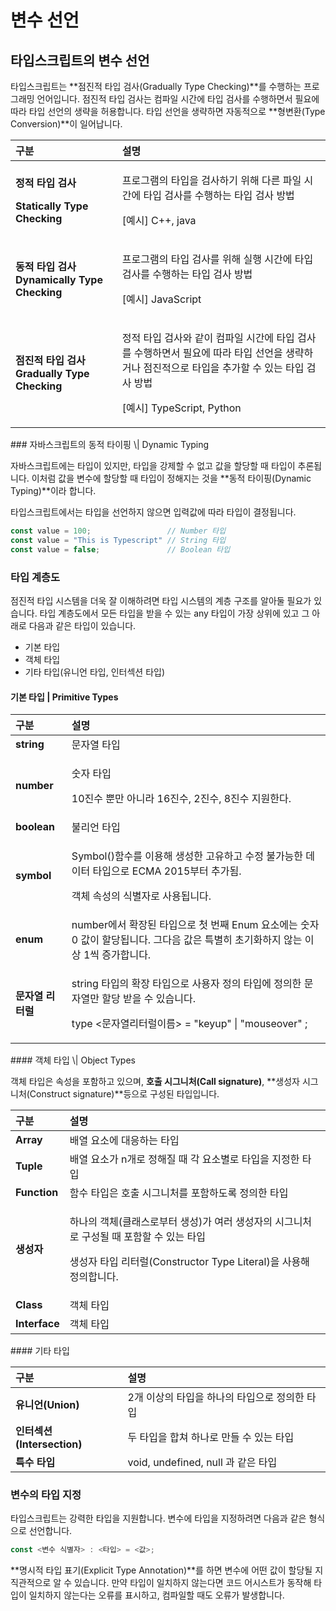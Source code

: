 # 변수 선언

##  타입스크립트의 변수 선언 

 타입스크립트는 **점진적 타입 검사\(Gradually Type Checking\)**를 수행하는 프로그래밍 언어입니다. 점진적 타입 검사는 컴파일 시간에 타입 검사를 수행하면서 필요에 따라 타입 선언의 생략을 허용합니다. 타입 선언을 생략하면 자동적으로 **형변환\(Type Conversion\)**이 일어납니다. 

<table>
  <thead>
    <tr>
      <th style="text-align:left">&#xAD6C;&#xBD84;</th>
      <th style="text-align:left">&#xC124;&#xBA85;</th>
    </tr>
  </thead>
  <tbody>
    <tr>
      <td style="text-align:left">
        <p><b>&#xC815;&#xC801; &#xD0C0;&#xC785; &#xAC80;&#xC0AC;</b>
        </p>
        <p><b>Statically Type Checking</b>
        </p>
      </td>
      <td style="text-align:left">
        <p>&#xD504;&#xB85C;&#xADF8;&#xB7A8;&#xC758; &#xD0C0;&#xC785;&#xC744; &#xAC80;&#xC0AC;&#xD558;&#xAE30;
          &#xC704;&#xD574; &#xB2E4;&#xB978; &#xD30C;&#xC77C; &#xC2DC;&#xAC04;&#xC5D0;
          &#xD0C0;&#xC785; &#xAC80;&#xC0AC;&#xB97C; &#xC218;&#xD589;&#xD558;&#xB294;
          &#xD0C0;&#xC785; &#xAC80;&#xC0AC; &#xBC29;&#xBC95;</p>
        <p>[&#xC608;&#xC2DC;] C++, java</p>
      </td>
    </tr>
    <tr>
      <td style="text-align:left"><b>&#xB3D9;&#xC801; &#xD0C0;&#xC785; &#xAC80;&#xC0AC; Dynamically Type Checking</b>
      </td>
      <td style="text-align:left">
        <p>&#xD504;&#xB85C;&#xADF8;&#xB7A8;&#xC758; &#xD0C0;&#xC785; &#xAC80;&#xC0AC;&#xB97C;
          &#xC704;&#xD574; &#xC2E4;&#xD589; &#xC2DC;&#xAC04;&#xC5D0; &#xD0C0;&#xC785;
          &#xAC80;&#xC0AC;&#xB97C; &#xC218;&#xD589;&#xD558;&#xB294; &#xD0C0;&#xC785;
          &#xAC80;&#xC0AC; &#xBC29;&#xBC95;</p>
        <p>[&#xC608;&#xC2DC;] JavaScript</p>
      </td>
    </tr>
    <tr>
      <td style="text-align:left"><b>&#xC810;&#xC9C4;&#xC801; &#xD0C0;&#xC785; &#xAC80;&#xC0AC; Gradually Type Checking</b>
      </td>
      <td style="text-align:left">
        <p>&#xC815;&#xC801; &#xD0C0;&#xC785; &#xAC80;&#xC0AC;&#xC640; &#xAC19;&#xC774;
          &#xCEF4;&#xD30C;&#xC77C; &#xC2DC;&#xAC04;&#xC5D0; &#xD0C0;&#xC785; &#xAC80;&#xC0AC;&#xB97C;
          &#xC218;&#xD589;&#xD558;&#xBA74;&#xC11C; &#xD544;&#xC694;&#xC5D0; &#xB530;&#xB77C;
          &#xD0C0;&#xC785; &#xC120;&#xC5B8;&#xC744; &#xC0DD;&#xB7B5;&#xD558;&#xAC70;&#xB098;
          &#xC810;&#xC9C4;&#xC801;&#xC73C;&#xB85C; &#xD0C0;&#xC785;&#xC744; &#xCD94;&#xAC00;&#xD560;
          &#xC218; &#xC788;&#xB294; &#xD0C0;&#xC785; &#xAC80;&#xC0AC; &#xBC29;&#xBC95;</p>
        <p>[&#xC608;&#xC2DC;] TypeScript, Python</p>
      </td>
    </tr>
  </tbody>
</table>### 자바스크립트의 동적 타이핑 \| Dynamic Typing

 자바스크립트에는 타입이 있지만, 타입을 강제할 수 없고 값을 할당할 때 타입이 추론됩니다. 이처럼 값을 변수에 할당할 때 타입이 정해지는 것을 **동적 타이핑\(Dynamic Typing\)**이라 합니다.

 타입스크립트에서는 타입을 선언하지 않으면 입력값에 따라 타입이 결정됩니다.

```javascript
const value = 100;                 // Number 타입
const value = "This is Typescript" // String 타입
const value = false;               // Boolean 타입
```

### 타입 계층도

 점진적 타입 시스템을 더욱 잘 이해하려면 타입 시스템의 계층 구조를 알아둘 필요가 있습니다. 타입 계층도에서 모든 타입을 받을 수 있는 any 타입이 가장 상위에 있고 그 아래로 다음과 같은 타입이 있습니다.

* 기본 타입
* 객체 타입
* 기타 타입\(유니언 타입, 인터섹션 타입\)

#### 기본 타입 \| Primitive Types

<table>
  <thead>
    <tr>
      <th style="text-align:left">&#xAD6C;&#xBD84;</th>
      <th style="text-align:left">&#xC124;&#xBA85;</th>
    </tr>
  </thead>
  <tbody>
    <tr>
      <td style="text-align:left"><b>string</b>
      </td>
      <td style="text-align:left">&#xBB38;&#xC790;&#xC5F4; &#xD0C0;&#xC785;</td>
    </tr>
    <tr>
      <td style="text-align:left"><b>number</b>
      </td>
      <td style="text-align:left">
        <p>&#xC22B;&#xC790; &#xD0C0;&#xC785;</p>
        <p>10&#xC9C4;&#xC218; &#xBFD0;&#xB9CC; &#xC544;&#xB2C8;&#xB77C; 16&#xC9C4;&#xC218;,
          2&#xC9C4;&#xC218;, 8&#xC9C4;&#xC218; &#xC9C0;&#xC6D0;&#xD55C;&#xB2E4;.</p>
      </td>
    </tr>
    <tr>
      <td style="text-align:left"><b>boolean</b>
      </td>
      <td style="text-align:left">&#xBD88;&#xB9AC;&#xC5B8; &#xD0C0;&#xC785;</td>
    </tr>
    <tr>
      <td style="text-align:left"><b>symbol</b>
      </td>
      <td style="text-align:left">
        <p>Symbol()&#xD568;&#xC218;&#xB97C; &#xC774;&#xC6A9;&#xD574; &#xC0DD;&#xC131;&#xD55C;
          &#xACE0;&#xC720;&#xD558;&#xACE0; &#xC218;&#xC815; &#xBD88;&#xAC00;&#xB2A5;&#xD55C;
          &#xB370;&#xC774;&#xD130; &#xD0C0;&#xC785;&#xC73C;&#xB85C; ECMA 2015&#xBD80;&#xD130;
          &#xCD94;&#xAC00;&#xB428;.</p>
        <p>&#xAC1D;&#xCCB4; &#xC18D;&#xC131;&#xC758; &#xC2DD;&#xBCC4;&#xC790;&#xB85C;
          &#xC0AC;&#xC6A9;&#xB429;&#xB2C8;&#xB2E4;.</p>
      </td>
    </tr>
    <tr>
      <td style="text-align:left"><b>enum</b>
      </td>
      <td style="text-align:left">number&#xC5D0;&#xC11C; &#xD655;&#xC7A5;&#xB41C; &#xD0C0;&#xC785;&#xC73C;&#xB85C;
        &#xCCAB; &#xBC88;&#xC9F8; Enum &#xC694;&#xC18C;&#xC5D0;&#xB294; &#xC22B;&#xC790;
        0 &#xAC12;&#xC774; &#xD560;&#xB2F9;&#xB429;&#xB2C8;&#xB2E4;. &#xADF8;&#xB2E4;&#xC74C;
        &#xAC12;&#xC740; &#xD2B9;&#xBCC4;&#xD788; &#xCD08;&#xAE30;&#xD654;&#xD558;&#xC9C0;
        &#xC54A;&#xB294; &#xC774;&#xC0C1; 1&#xC529; &#xC99D;&#xAC00;&#xD569;&#xB2C8;&#xB2E4;.</td>
    </tr>
    <tr>
      <td style="text-align:left"><b>&#xBB38;&#xC790;&#xC5F4; &#xB9AC;&#xD130;&#xB7F4; </b>
      </td>
      <td style="text-align:left">
        <p>string &#xD0C0;&#xC785;&#xC758; &#xD655;&#xC7A5; &#xD0C0;&#xC785;&#xC73C;&#xB85C;
          &#xC0AC;&#xC6A9;&#xC790; &#xC815;&#xC758; &#xD0C0;&#xC785;&#xC5D0; &#xC815;&#xC758;&#xD55C;
          &#xBB38;&#xC790;&#xC5F4;&#xB9CC; &#xD560;&#xB2F9; &#xBC1B;&#xC744; &#xC218;
          &#xC788;&#xC2B5;&#xB2C8;&#xB2E4;.</p>
        <p>type &lt;&#xBB38;&#xC790;&#xC5F4;&#xB9AC;&#xD130;&#xB7F4;&#xC774;&#xB984;&gt;
          = &quot;keyup&quot; | &quot;mouseover&quot; ;</p>
      </td>
    </tr>
  </tbody>
</table>#### 객체 타입 \| Object Types

 객체 타입은 속성을 포함하고 있으며, **호출 시그니처\(Call signature\)**, **생성자 시그니처\(Construct signature\)**등으로 구성된 타입입니다.

<table>
  <thead>
    <tr>
      <th style="text-align:left">&#xAD6C;&#xBD84;</th>
      <th style="text-align:left">&#xC124;&#xBA85;</th>
    </tr>
  </thead>
  <tbody>
    <tr>
      <td style="text-align:left"><b>Array</b>
      </td>
      <td style="text-align:left">&#xBC30;&#xC5F4; &#xC694;&#xC18C;&#xC5D0; &#xB300;&#xC751;&#xD558;&#xB294;
        &#xD0C0;&#xC785;</td>
    </tr>
    <tr>
      <td style="text-align:left"><b>Tuple</b>
      </td>
      <td style="text-align:left">&#xBC30;&#xC5F4; &#xC694;&#xC18C;&#xAC00; n&#xAC1C;&#xB85C; &#xC815;&#xD574;&#xC9C8;
        &#xB54C; &#xAC01; &#xC694;&#xC18C;&#xBCC4;&#xB85C; &#xD0C0;&#xC785;&#xC744;
        &#xC9C0;&#xC815;&#xD55C; &#xD0C0;&#xC785;</td>
    </tr>
    <tr>
      <td style="text-align:left"><b>Function</b>
      </td>
      <td style="text-align:left">&#xD568;&#xC218; &#xD0C0;&#xC785;&#xC740; &#xD638;&#xCD9C; &#xC2DC;&#xADF8;&#xB2C8;&#xCC98;&#xB97C;
        &#xD3EC;&#xD568;&#xD558;&#xB3C4;&#xB85D; &#xC815;&#xC758;&#xD55C; &#xD0C0;&#xC785;</td>
    </tr>
    <tr>
      <td style="text-align:left"><b>&#xC0DD;&#xC131;&#xC790;</b>
      </td>
      <td style="text-align:left">
        <p>&#xD558;&#xB098;&#xC758; &#xAC1D;&#xCCB4;(&#xD074;&#xB798;&#xC2A4;&#xB85C;&#xBD80;&#xD130;
          &#xC0DD;&#xC131;)&#xAC00; &#xC5EC;&#xB7EC; &#xC0DD;&#xC131;&#xC790;&#xC758;
          &#xC2DC;&#xADF8;&#xB2C8;&#xCC98;&#xB85C; &#xAD6C;&#xC131;&#xB420; &#xB54C;
          &#xD3EC;&#xD568;&#xD560; &#xC218; &#xC788;&#xB294; &#xD0C0;&#xC785;</p>
        <p>&#xC0DD;&#xC131;&#xC790; &#xD0C0;&#xC785; &#xB9AC;&#xD130;&#xB7F4;(Constructor
          Type Literal)&#xC744; &#xC0AC;&#xC6A9;&#xD574; &#xC815;&#xC758;&#xD569;&#xB2C8;&#xB2E4;.</p>
      </td>
    </tr>
    <tr>
      <td style="text-align:left"><b>Class</b>
      </td>
      <td style="text-align:left">&#xAC1D;&#xCCB4; &#xD0C0;&#xC785;</td>
    </tr>
    <tr>
      <td style="text-align:left"><b>Interface</b>
      </td>
      <td style="text-align:left">&#xAC1D;&#xCCB4; &#xD0C0;&#xC785;</td>
    </tr>
  </tbody>
</table>#### 기타 타입

| 구분  | 설명  |
| :--- | :--- |
| **유니언\(Union\)** | 2개 이상의 타입을 하나의 타입으로 정의한 타입  |
| **인터섹션\(Intersection\)** | 두 타입을 합쳐 하나로 만들 수 있는 타입 |
| **특수 타입**  | void, undefined, null 과 같은 타입  |

### 변수의 타입 지정

 타입스크립트는 강력한 타입을 지원합니다. 변수에 타입을 지정하려면 다음과 같은 형식으로 선언합니다.

```javascript
const <변수 식별자> : <타입> = <값>;
```

 **명시적 타입 표기\(Explicit Type Annotation\)**를 하면 변수에 어떤 값이 할당될 지 직관적으로 알 수 있습니다. 만약 타입이 일치하지 않는다면 코드 어시스트가 동작해 타입이 일치하지 않는다는 오류를 표시하고, 컴파일할 때도 오류가 발생합니다. 

